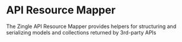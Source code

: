 # API Resource Mapper
The Zingle API Resource Mapper provides helpers for structuring and serializing models and collections returned by 3rd-party APIs
